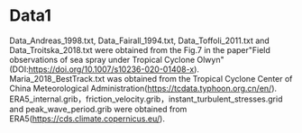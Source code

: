 # Data1
Data_Andreas_1998.txt, Data_Fairall_1994.txt, Data_Toffoli_2011.txt and Data_Troitska_2018.txt were obtained from the Fig.7 in the paper"Field observations of sea spray under Tropical Cyclone Olwyn"(DOI:https://doi.org/10.1007/s10236-020-01408-x).
Maria_2018_BestTrack.txt was obtained from the Tropical Cyclone Center of China Meteorological Administration(https://tcdata.typhoon.org.cn/en/).
ERA5_internal.grib，friction_velocity.grib，instant_turbulent_stresses.grid and peak_wave_period.grib were obtained from ERA5(https://cds.climate.copernicus.eu/).
